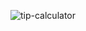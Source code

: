 ![tip-calculator](https://github.com/abhishekd76/Component-1-Lab-Exercis/assets/117585209/f6de942b-b7d5-4a99-88d5-23de831b4721)
